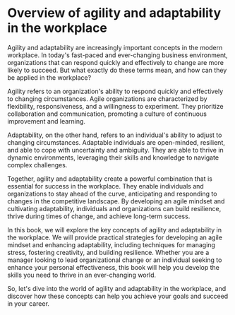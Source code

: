 Overview of agility and adaptability in the workplace
===================================================================

Agility and adaptability are increasingly important concepts in the modern workplace. In today's fast-paced and ever-changing business environment, organizations that can respond quickly and effectively to change are more likely to succeed. But what exactly do these terms mean, and how can they be applied in the workplace?

Agility refers to an organization's ability to respond quickly and effectively to changing circumstances. Agile organizations are characterized by flexibility, responsiveness, and a willingness to experiment. They prioritize collaboration and communication, promoting a culture of continuous improvement and learning.

Adaptability, on the other hand, refers to an individual's ability to adjust to changing circumstances. Adaptable individuals are open-minded, resilient, and able to cope with uncertainty and ambiguity. They are able to thrive in dynamic environments, leveraging their skills and knowledge to navigate complex challenges.

Together, agility and adaptability create a powerful combination that is essential for success in the workplace. They enable individuals and organizations to stay ahead of the curve, anticipating and responding to changes in the competitive landscape. By developing an agile mindset and cultivating adaptability, individuals and organizations can build resilience, thrive during times of change, and achieve long-term success.

In this book, we will explore the key concepts of agility and adaptability in the workplace. We will provide practical strategies for developing an agile mindset and enhancing adaptability, including techniques for managing stress, fostering creativity, and building resilience. Whether you are a manager looking to lead organizational change or an individual seeking to enhance your personal effectiveness, this book will help you develop the skills you need to thrive in an ever-changing world.

So, let's dive into the world of agility and adaptability in the workplace, and discover how these concepts can help you achieve your goals and succeed in your career.
